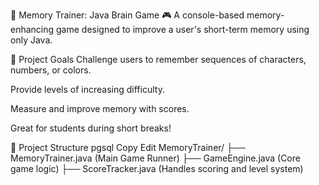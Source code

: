 🧠 Memory Trainer: Java Brain Game 🎮
A console-based memory-enhancing game designed to improve a user's short-term memory using only Java.

🎯 Project Goals
Challenge users to remember sequences of characters, numbers, or colors.

Provide levels of increasing difficulty.

Measure and improve memory with scores.

Great for students during short breaks!

📂 Project Structure
pgsql
Copy
Edit
MemoryTrainer/
├── MemoryTrainer.java        (Main Game Runner)
├── GameEngine.java           (Core game logic)
├── ScoreTracker.java         (Handles scoring and level system)

